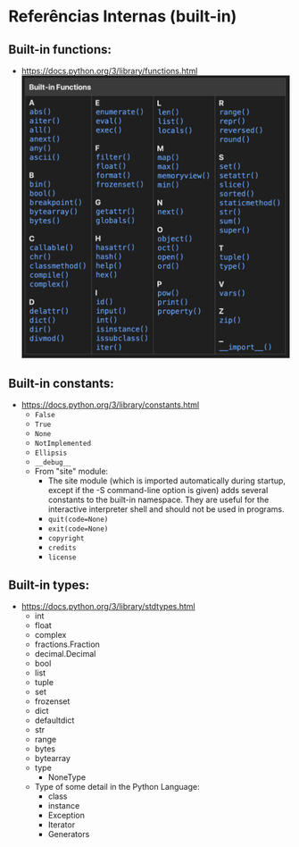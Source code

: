 # Referências Internas (built-in)

## Built-in functions:
- https://docs.python.org/3/library/functions.html
!["Lista de built-in functions"](img/built_in_functions.png "Lista de built-in functions")

## Built-in constants:
- https://docs.python.org/3/library/constants.html
    - `False`
    - `True`
    - `None`
    - `NotImplemented`
    - `Ellipsis`
    - `__debug__`
    - From "site" module:
        - The site module (which is imported automatically during startup, except if the -S command-line option is given) adds several constants to the built-in namespace. They are useful for the interactive interpreter shell and should not be used in programs.
        - `quit(code=None)`
        - `exit(code=None)`
        - `copyright`
        - `credits`
        - `license`

## Built-in types:
- https://docs.python.org/3/library/stdtypes.html
    - int
    - float
    - complex
    - fractions.Fraction
    - decimal.Decimal
    - bool
    - list
    - tuple
    - set
    - frozenset
    - dict
    - defaultdict
    - str
    - range
    - bytes
    - bytearray
    - type
        - NoneType
    - Type of some detail in the Python Language:
        - class
        - instance
        - Exception
        - Iterator
        - Generators
